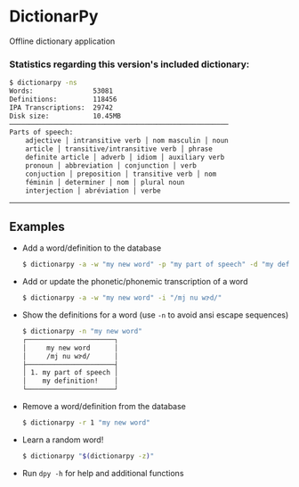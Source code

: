 # DictionarPy

Offline dictionary application

### Statistics regarding this version's included dictionary:

```sh
$ dictionarpy -ns
Words:               53081
Definitions:         118456
IPA Transcriptions:  29742
Disk size:           10.45MB
───────────────────────────────────────────────────────
Parts of speech:
    adjective │ intransitive verb │ nom masculin │ noun
    article │ transitive/intransitive verb │ phrase
    definite article │ adverb │ idiom │ auxiliary verb
    pronoun │ abbreviation │ conjunction │ verb
    conjuction │ preposition │ transitive verb │ nom
    féminin │ determiner │ nom │ plural noun
    interjection │ abréviation │ verbe
```

---

## Examples

- Add a word/definition to the database
  
  ```sh
  $ dictionarpy -a -w "my new word" -p "my part of speech" -d "my definition!"
  ```

- Add or update the phonetic/phonemic transcription of a word

  ```sh
  $ dictionarpy -a -w "my new word" -i "/mj nu wɝd/"
  ```

- Show the definitions for a word (use `-n` to avoid ansi escape sequences)

  ```sh
  $ dictionarpy -n "my new word"                                                
  ┌──────────────────────┐
  │     my new word      │
  │     /mj nu wɝd/      │
  ├──────────────────────┤
  │ 1. my part of speech │
  │    my definition!    │
  └──────────────────────┘
  ```

- Remove a word/definition from the database

  ```sh
  $ dictionarpy -r 1 "my new word"
  ```

- Learn a random word!

  ```sh
  $ dictionarpy "$(dictionarpy -z)"
  ```

- Run `dpy -h` for help and additional functions
